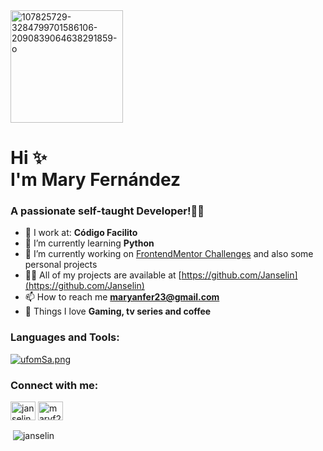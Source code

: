 <img src="https://i.ibb.co/WBsd0sC/107825729-3284799701586106-2090839064638291859-o.jpg" alt="107825729-3284799701586106-2090839064638291859-o" border="0" align="center" width="180" height="180">
<h1>Hi ✨ <br>
 I'm Mary Fernández</h1>
<h3>A passionate self-taught Developer!👩‍💻</h3>


- 🍪 I work at: **Código Facilito**
- 🌱 I’m currently learning **Python**
- 🔭 I’m currently working on [FrontendMentor Challenges](https://www.frontendmentor.io/profile/Janselin)     and also some personal projects
- 👨‍💻 All of my projects are available at [https://github.com/Janselin](https://github.com/Janselin)
- 📫 How to reach me **maryanfer23@gmail.com**
- 💖 Things I love **Gaming, tv series and coffee**


<h3 align="left">Languages and Tools:</h3>

[![ufomSa.png](https://i.im.ge/2022/07/08/ufomSa.png)](https://im.ge/i/ufomSa)

<h3 align="left">Connect with me:</h3>
<p align="left">
<a href="https://twitter.com/janselin_" target="blank"><img align="center" src="https://raw.githubusercontent.com/rahuldkjain/github-profile-readme-generator/master/src/images/icons/Social/twitter.svg" alt="janselin_" height="30" width="40" /></a>
<a href="https://linkedin.com/in/maryf23" target="blank"><img align="center" src="https://raw.githubusercontent.com/rahuldkjain/github-profile-readme-generator/master/src/images/icons/Social/linked-in-alt.svg" alt="maryf23" height="30" width="40" /></a>

</p>


<p>&nbsp;<img align="center" src="https://github-readme-stats.vercel.app/api?username=janselin&show_icons=true&locale=en" alt="janselin" /></p>
